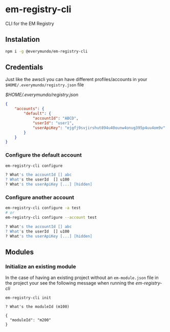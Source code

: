 # em-registry-cli
CLI for the EM Registry

## Instalation
```sh
npm i -g @everymundo/em-registry-cli
```

## Credentials

Just like the awscli you can have different profiles/accounts in your `$HOME/.everymundo/registry.json` file

*$HOME/.everymundo/registry.json*
```json
{
    "accounts": {
        "default": {
            "accountId": "ABCD",
            "userId": "user1",
            "userApiKey": "ejgfj9svjirshut894u40ounw4onug395p4uu4om9v"
        }
    }
}
```

### Configure the default account
```sh
em-registry-cli configure

? What's the accountId [] abc
? What's the userId  [] u100
? What's the userApiKey [...] [hidden]
```

### Configure another account
```sh
em-registry-cli configure -a test
# or
em-registry-cli configure --account test

? What's the accountId [] abc
? What's the userId  [] u100
? What's the userApiKey [...] [hidden]
```

## Modules

### Initialize an existing module
In the case of having an existing project without an `em-module.json` file in the project your see the following message when running the *em-registry-cli*

```
em-registry-cli init

? What's the moduleId (m100)

{
  "moduleId": "m200"
}
```